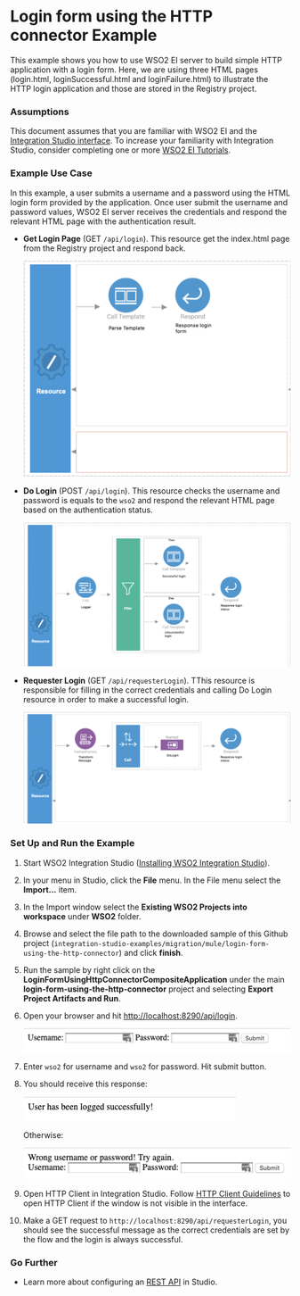 # Login form using the HTTP connector Example

This example shows you how to use WSO2 EI server to build simple HTTP application with a login form. Here, we are using three HTML pages (login.html, loginSuccessful.html and loginFailure.html) to illustrate the HTTP login application and those are stored in the Registry project.

### Assumptions ###

This document assumes that you are familiar with WSO2 EI and the 
[Integration Studio interface](https://ei.docs.wso2.com/en/latest/micro-integrator/overview/quick-start-guide/). To 
increase your familiarity with Integration Studio, consider completing one or more 
[WSO2 EI Tutorials](https://ei.docs.wso2.com/en/latest/micro-integrator/use-cases/integration-use-cases/).

### Example Use Case

In this example, a user submits a username and a password using the HTML login form provided by the application. Once user submit the username and password values, WSO2 EI server receives the credentials and respond the relevant HTML page with the authentication result.  
* **Get Login Page** (GET `/api/login`). This resource get the index.html page from the Registry project and respond back.

    ![Login page](../resources/images/login-form-using-the-http-connector/GetLoginPageFlow.png?raw=true "Login page")

* **Do Login** (POST `/api/login`). This resource checks the username and password is equals to the `wso2` and respond the relevant HTML page based on the authentication status.

    ![Login submit](../resources/images/login-form-using-the-http-connector/DoLoginFlow.png?raw=true "Login submit")

* **Requester Login** (GET `/api/requesterLogin`). TThis resource is responsible for filling in the correct credentials and calling Do Login resource in order to make a successful login.

    ![Login requester](../resources/images/login-form-using-the-http-connector/CallLoginFlowUsingRequester.png?raw=true "Login requester")

### Set Up and Run the Example

1. Start WSO2 Integration Studio ([Installing WSO2 Integration Studio](https://ei.docs.wso2.com/en/latest/micro-integrator/develop/installing-WSO2-Integration-Studio/)).
2. In your menu in Studio, click the **File** menu. In the File menu select the **Import...** item.
3. In the Import window select the **Existing WSO2 Projects into workspace** under **WSO2** folder.
4. Browse and select the file path to the downloaded sample of this Github project 
(`integration-studio-examples/migration/mule/login-form-using-the-http-connector`) and click **finish**.

5. Run the sample by right click on the **LoginFormUsingHttpConnectorCompositeApplication** under the main 
**login-form-using-the-http-connector** project and selecting **Export Project Artifacts and Run**.
6. Open your browser and hit [http://localhost:8290/api/login](http://localhost:8290/api/login).

    ![Login Page](../resources/images/login-form-using-the-http-connector/login_page.png?raw=true "Login Page")

7. Enter `wso2` for username and `wso2` for password. Hit submit button.
8. You should receive this response: 

    ![Login Success](../resources/images/login-form-using-the-http-connector/login_success.png?raw=true "Login Success")
    
    Otherwise:
    
    ![Login Failure](../resources/images/login-form-using-the-http-connector/login_error.png?raw=true "Login Failure")

9. Open HTTP Client in Integration Studio. Follow [HTTP Client Guidelines](../../../docs/common/adding-http-client-to-integration-studio.md)
to open HTTP Client if the window is not visible in the interface.
10. Make a GET request to `http://localhost:8290/api/requesterLogin`, you should see the successful message as the correct credentials are set by the flow and the login is always successful.


### Go Further

* Learn more about configuring an [REST API](https://ei.docs.wso2.com/en/latest/micro-integrator/references/synapse-properties/rest-api-properties/) in Studio.
